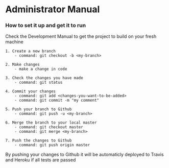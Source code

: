 # Administrator Manual

### How to set it up and get it to run

Check the Development Manual to get the project to build on your fresh machine

```
1. Create a new branch
	- command: git checkout -b <my-branch>
```
```
2. Make changes
	- make a change in code
```
```
3. Check the changes you have made
	- command: git status
```
```
4. Commit your changes
	- command: git add <changes-you-want-to-be-added>
	- command: git commit -m "my comment"
```
```
5. Push your branch to Github
	- command: git push -u <my-branch>
```
```
6. Merge the branch to your local master
	- command: git checkout master
	- command: git merge <my-branch>
```
```
7. Push the changes to Github
	- command: git push origin master
```

By pushing your changes to Github it will be automaticly deployed to Travis and Heroku if all tests are passed
